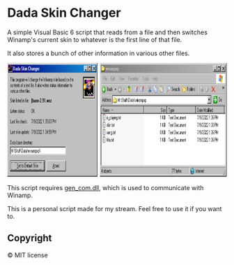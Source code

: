 # Dada Skin Changer

A simple Visual Basic 6 script that reads from a file and then switches Winamp's current skin to whatever is the first line of that file.

It also stores a bunch of other information in various other files.

<img src="./example.png" alt="Example image" width="918" height="260">

This script requires [gen_com.dll](https://github.com/winamp-libre/winamp-libre-archive/tree/master/plugins/gen/gen_com), which is used to communicate with Winamp.

This is a personal script made for my stream. Feel free to use it if you want to.

## Copyright

© MIT license
